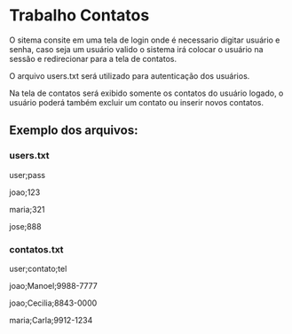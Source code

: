 # Trabalho Contatos

O sitema consite em uma tela de login onde é necessario digitar usuário e senha,
caso seja um usuário valido o sistema irá colocar o usuário na sessão e redirecionar para a tela de contatos.

O arquivo users.txt será utilizado para autenticação dos usuários.

Na tela de contatos será exibido somente os contatos do usuário logado,
o usuário poderá também excluir um contato ou inserir novos contatos.

## Exemplo dos arquivos:

### users.txt

user;pass

joao;123

maria;321

jose;888

### contatos.txt

user;contato;tel

joao;Manoel;9988-7777

joao;Cecilia;8843-0000

maria;Carla;9912-1234

